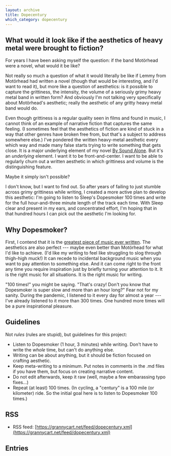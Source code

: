 ```yaml
---
layout: archive
title: Dopecentury
which_category: dopecentury
---
```



## What would it look like if the aesthetics of heavy metal were brought to fiction?
For years I have been asking myself the question: if the band Motörhead were a novel, what would it be like?

Not really so much a question of what it would literally be like if Lemmy from Motörhead had written a novel (though that would be interesting, and I'd want to read it), but more like a question of aesthetics: is it possible to capture the grittiness, the intensity, the volume of a seriously grimy heavy metal band in written form? And obviously I'm not talking very specifically about Motörhead's aesthetic; really the aesthetic of any gritty heavy metal band would do.

Even though grittiness is a regular quality seen in films and found in music, I cannot think of an example of narrative fiction that captures the same feeling. (I sometimes feel that the aesthetics of fiction are kind of stuck in a way that other genres have broken free from, but that's a subject to address somewhere else.) I've pondered the written heavy-metal aesthetic every which way and made many false starts trying to write something that gets close. It is a major underlying element of my novel [By Sound Alone](https://bysoundalone.net/). But it's an _underlying_ element. I want it to be front-and-center. I want to be able to regularly churn out a written aesthetic in which grittiness and volume is the distinguishing feature.

Maybe it simply isn't possible? 

I don't know, but I want to find out. So after years of failing to just stumble across grimy grittiness while writing, I created a more active plan to develop this aesthetic: I'm going to listen to Sleep's Dopesmoker 100 times and write for the full hour-and-three minute length of the track each time. With Sleep clear and present in my ears, and concentrated effort, I'm hoping that in that hundred hours I can pick out the aesthetic I'm looking for.

## Why Dopesmoker?
First, I contend that it is the [greatest piece of music ever written](https://www.nytimes.com/2016/01/24/magazine/letter-of-recommendation-sleep-dopesmoker.html). The aesthetics are also perfect --- maybe even better than Motörhead for what I'd like to achieve. (I'd like my writing to feel like struggling to slog through thigh-high muck!) It can recede to incidental background music when you want to pay attention to something else. And it can come right to the front any time you require inspiration just by briefly turning your attention to it. It is the right music for all situations. It is the right music for writing.

"100 times!" you might be saying. "That's crazy! Don't you know that Dopesmoker is super slow and more than an hour long?" Fear not for my sanity. During the pandemic, I listened to it every day for almost a year --- I've already listened to it more than 300 times. One hundred more times will be a pure inspirational pleasure.

## Guidelines
Not _rules_ (rules are stupid), but guidelines for this project:
* Listen to Dopesmoker (1 hour, 3 minutes) while writing. Don't have to write the _whole_ time, but can't do anything else.
* Writing can be about anything, but it should be fiction focused on crafting aesthetic.
* Keep meta-writing to a minimum. Put notes in comments in the .md files if you have them, but focus on creating narrative content.
* Do not edit afterwards, keep it raw (well, maybe a few embarassing typo fixes...)
* Repeat (at least) 100 times. (In cycling, a "century" is a 100 mile (or kilometer) ride. So the initial goal here is to listen to Dopesmoker 100 times.)

## RSS 
* RSS feed: [https://grannycart.net/feed/dopecentury.xml](https://grannycart.net/feed/dopecentury.xml)

## Entries




